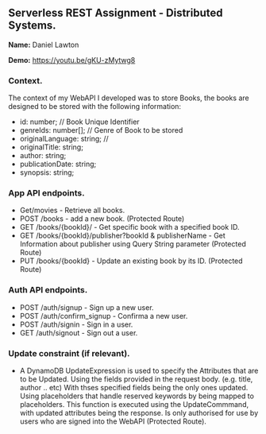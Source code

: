 ## Serverless REST Assignment - Distributed Systems.

__Name:__ Daniel Lawton

__Demo:__ https://youtu.be/gKU-zMytwg8

### Context.

The context of my WebAPI I developed was to store Books, the books are designed to be stored with the following information:

  + id: number; // Book Unique Identifier
  + genreIds: number[];  // Genre of Book to be stored
  + originalLanguage: string; // 
  + originalTitle: string;
  + author: string;
  + publicationDate: string;
  + synopsis: string;





### App API endpoints.
 
+ Get/movies - Retrieve all books.
+ POST /books - add a new book. (Protected Route)
+ GET /books/{bookId}/ - Get specific book with a specified book ID.
+ GET /books/{bookId}/publisher?bookId & publisherName - Get Information about publisher using Query String parameter (Protected Route)
+ PUT /books/{bookId} - Update an existing book by its ID. (Protected Route)


### Auth API endpoints.
+ POST /auth/signup - Sign up a new user.
+ POST /auth/confirm_signup - Confirma a new user.
+ POST /auth/signin - Sign in a user.
+ GET /auth/signout - Sign out a user.

### Update constraint (if relevant).


- A DynamoDB UpdateExpression is used to specify the Attributes that are to be Updated. Using the fields provided in the request body. (e.g. title, author .. etc) With thses specified fields being the only ones updated. Using placeholders that handle reserved keywords by being mapped to placeholders. This function is executed using the UpdateCommmand, with updated attributes being the response. Is only authorised for use by users who are signed into the WebAPI (Protected Route).




